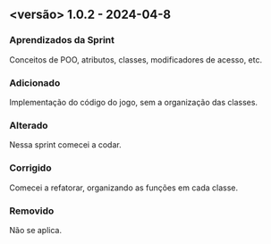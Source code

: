 ## <versão> 1.0.2 - 2024-04-8 <data>

### Aprendizados da Sprint

Conceitos de POO, atributos, classes, modificadores de acesso, etc.

### Adicionado

Implementação do código do jogo, sem a organização das classes.

### Alterado

Nessa sprint comecei a codar.

### Corrigido

Comecei a refatorar, organizando as funções em cada classe.
### Removido

Não se aplica.